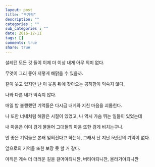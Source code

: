 ```yaml
---
layout: post
title: "무기력"
description: ""
categories : ""
sub_categories : ""
date: 2016-12-11
tags: []
comments: true
share: true
---
```


설레던 모든 것 들이 이제 더 이상 내게 아무 의미 없다.

무엇이 그리 좋아 저렇게 해맑을 수 있을까.

같이 웃고 있지만 난 이 웃음 뒤에 찾아오는 공허함이 익숙지 않다.

나와 다른 네가 익숙지 않다.

  

매일 밤 불행했던 기억들은 다시금 내게와 지친 마음을 괴롭힌다.

나 또한 너네처럼 해맑은 시절이 있었고, 나 역시 가슴 뛰는 일들이 있었는데

내 마음은 이미 검게 물들어 그대들의 마음 또한 검게 비치는구나.

  

안 좋은 기억들은 본래 잊혀진다고 하는데, 그래서 난 지난 5년간의 기억이 없다.

앞으로의 기억들 또한 보장 못 할 거 같다.

아직은 게속 더 더러운 길을 걸어야되니깐, 버텨야되니깐, 올라가야되니깐  


